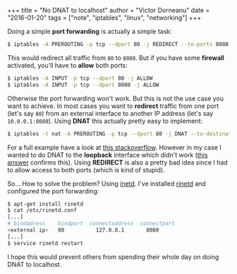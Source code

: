 +++
title = "No DNAT to localhost"
author = "Victor Dorneanu"
date = "2016-01-20"
tags = ["note", "iptables", "linux", "networking"]
+++

Doing a simple **port forwarding** is actually a simple task:


~~~.bash
$ iptables -A PREROUTING -p tcp --dport 80 -j REDIRECT --to-ports 8080
~~~

This would redirect all traffic from `80` to `8080`. But if you have some **firewall** activated, you'll have to **allow** both ports:

~~~.bash
$ iptables -A INPUT -p tcp --dport 80 -j ALLOW
$ iptables -A INPUT -p tcp --dport 8080 -j ALLOW
~~~

Otherwise the port forwarding won't work. But this is not the use case you want to achieve. In most cases you want to **redirect** 
traffic from one port (let's say `80`) from an external interface to another IP address (let's say `10.0.0.1:8080`). Using **DNAT** this 
actually pretty easy to implement:

~~~.bash
$ iptables -t nat -A PREROUTING -p tcp --dport 80 -j DNAT --to-destination 10.0.0.1:8080
~~~

For a full example have a look at [this stackoverflow](http://stackoverflow.com/questions/14212807/iptables-forward-request-on-different-interfaces-and-port?answertab=votes#tab-top).
However in my case I wanted to do DNAT to the **loopback** interface which didn't work ([this answer](http://lists.netfilter.org/pipermail/netfilter/2004-August/055074.html) confirms this). Using **REDIRECT** is also a pretty bad idea since I had to allow access to both ports (which is kind of stupid). 

So... How to solve the problem? Using [inetd](https://en.wikipedia.org/wiki/Inetdhttps://en.wikipedia.org/wiki/Inetd). I've installed [rinetd](http://www.boutell.com/rinetd/) and configured the port forwarding:

~~~.bash
$ apt-get install rinetd
$ cat /etc/rinetd.conf
[...]
# bindadress    bindport  connectaddress  connectport
<external ip>   80          127.0.0.1       8080
[...]
$ service rinetd restart
~~~

I hope this would prevent others from spending their whole day on doing DNAT to localhost. 


